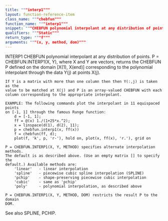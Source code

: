 ```yaml
---
title: """interp1"""
layout: function-reference-item
class_name: """chebfun"""
function_name: """interp1"""
snippet: """CHEBFUN polynomial interpolant at any distribution of points."""
qualifiers: """Static"""
return_type: """f"""
arguments: """(x, y, method, dom)"""
---
```


 INTERP1   CHEBFUN polynomial interpolant at any distribution of points.
    P = CHEBFUN.INTERP1(X, Y), where X and Y are vectors, returns the CHEBFUN P
    defined on the domain [X(1), X(end)] corresponding to the polynomial
    interpolant through the data Y(j) at points X(j).
 
    If Y is a matrix with more than one column then then Y(:,j) is taken as the
    value to be matched at X(j) and P is an array-valued CHEBFUN with each
    column corresponding to the appropriate interpolant.
 
    EXAMPLE: The following commands plot the interpolant in 11 equispaced points
    on [-1, 1] through the famous Runge function:
        d = [-1, 1];
        ff = @(x) 1./(1+25*x.^2);
        x = linspace(d(1), d(2), 11);
        p = chebfun.interp1(x, ff(x))
        f = chebfun(ff, d);
        plot(f, 'k', p, 'r-'), hold on, plot(x, ff(x), 'r.'), grid on
 
    P = CHEBFUN.INTERP1(X, Y, METHOD) specifies alternate interpolation methods.
    The default is as described above. (Use an empty matrix [] to specify the
    default.) Available methods are:
        'linear'   - linear interpolation
        'spline'   - piecewise cubic spline interpolation (SPLINE)
        'pchip'    - shape-preserving piecewise cubic interpolation
        'cubic'    - same as 'pchip'
        'poly'     - polynomial interpolation, as described above
 
    P = CHEBFUN.INTERP1(X, Y, METHOD, DOM) restricts the result P to the domain
    DOM.
 
  See also SPLINE, PCHIP.
